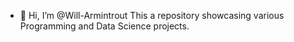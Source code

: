 - 👋 Hi, I’m @Will-Armintrout
This a repository showcasing various Programming and Data Science projects.

<!---
Will-Armintrout/Will-Armintrout is a ✨ special ✨ repository because its `README.md` (this file) appears on your GitHub profile.
You can click the Preview link to take a look at your changes.
--->
